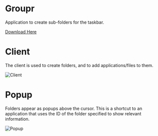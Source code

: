 # Groupr
Application to create sub-folders for the taskbar.

[Download Here](https://github.com/AdamMYoung/Groupr/releases)

# Client
The client is used to create folders, and to add applications/files to them.

![Client](https://i.imgur.com/Ico8xol.png)

# Popup
Folders appear as popups above the cursor. This is a shortcut to an application that uses the ID of the folder specified to show relevant information.

![Popup](https://i.imgur.com/7UVRECb.png)
